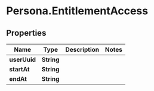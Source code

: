 # Persona.EntitlementAccess

## Properties

Name | Type | Description | Notes
------------ | ------------- | ------------- | -------------
**userUuid** | **String** |  | 
**startAt** | **String** |  | 
**endAt** | **String** |  | 


